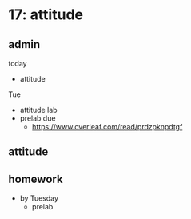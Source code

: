 # 17: attitude



## admin

today

- attitude

Tue

- attitude lab
- prelab due 
  - https://www.overleaf.com/read/prdzpknpdtgf




## attitude



## homework

- by Tuesday
  - prelab

